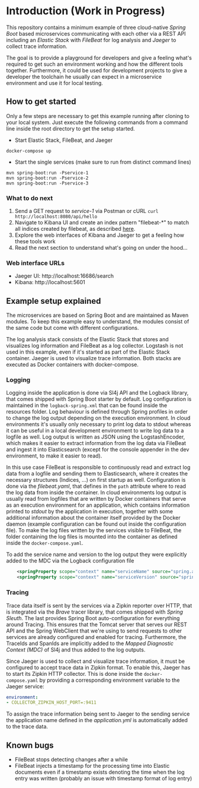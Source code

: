 # Introduction (Work in Progress)

This repository contains a minimum example of three cloud-native _Spring Boot_ based microservices communicating with 
each other via a 
REST API including an _Elastic Stack_ with _FileBeat_ for log analysis and _Jaeger_ to collect trace information.

The goal is to provide a playground for developers and give a feeling what's required to get such an environment 
working and how the different tools together. Furthermore, it could be used for development projects to give a developer the 
toolchain he usually can expect in a microservice environment and use it for local testing.

## How to get started
Only a few steps are necessary to get this example running after cloning to your local system. Just execute the 
following commands from a command line inside the root directory to get the setup started. 

* Start Elastic Stack, FileBeat, and Jaeger 
```commandline
docker-compose up
```

* Start the single services (make sure to run from distinct command lines)
```commandline
mvn spring-boot:run -Pservice-1
mvn spring-boot:run -Pservice-2
mvn spring-boot:run -Pservice-3
```

### What to do next
1. Send a GET request to _service-1_ via Postman or cURL `curl http://localhost:8080/api/hello`
2. Navigate to Kibana UI and create an index pattern "filebeat-*" to match all indices created by filebeat, as 
   described [here](https://www.sarulabs.com/post/5/2019-08-12/sending-docker-logs-to-elasticsearch-and-kibana-with-filebeat.html).
3. Explore the web interfaces of Kibana and Jaeger to get a feeling how these tools work
4. Read the next section to understand what's going on under the hood...

### Web interface URLs
* Jaeger UI: http://localhost:16686/search
* Kibana: http://localhost:5601

## Example setup explained

The microservices are based on Spring Boot and are maintained as Maven modules. To keep this example easy to
understand, the modules consist of the same code but come with different configurations.

The log analysis stack consists of the Elastic Stack that stores and visualizes log information and FileBeat as a
log collector. Logstash is not used in this example, even if it's started as part of the Elastic Stack container.
Jaeger is used to visualize trace information. 
Both stacks are executed as Docker containers with docker-compose.

### Logging
Logging inside the application is done via Sl4j API and the Logback library, that comes shipped with Spring Boot 
starter by default. Log configuration is maintained in the `logback-spring.xml` that can be found inside the 
resources folder. Log behaviour is defined through Spring profiles in order to change the log output depending on the 
execution environment. In cloud environments it's usually only necessary to print log data to stdout whereas it can be 
useful in a local development environment to write log data to a logfile as well. Log output is written as JSON 
using the LogstashEncoder, which makes it easier to extract information from the log data via FileBeat and ingest it 
into Elasticsearch (except for the console appender in the dev environment, to make it easier to read).

In this use case FileBeat is responsible to continuously read and extract log data from a logfile and sending them 
to Elasticsearch, where it creates the necessary structures (Indices, ...) on first startup as well. Configuration 
is done via the _filebeat.yaml_, that defines in the `path` attribute where to read the log data from inside the 
container. In cloud environments log output is usually read from logfiles that are written by Docker 
containers that serve as an execution environment for an application, which contains information printed to 
_stdout_ by the application in execution, together with some additional information about the container itself 
provided by the Docker daemon (example configuration can be found out inside the configuration file).
To make the log files written by the services visible to FileBeat, the folder containing the log 
files is mounted into the container as defined inside the `docker-compose.yaml`. 

To add the service name and version to the log output they were explicitly added to the MDC via the Logback 
configuration 
file
```xml
    <springProperty scope="context" name="serviceName" source="spring.application.name"/>
    <springProperty scope="context" name="serviceVersion" source="spring.version"/>
```

### Tracing
Trace data itself is sent by the services via a Zipkin reporter over HTTP, that is integrated via the _Brave_ 
tracer library, that comes shipped with _Spring Sleuth_. The last provides Spring Boot auto-configuration for everything 
around Tracing. This ensures that the Tomcat server that serves our REST API and the Spring WebClient that we're 
using to send requests to other services are already configured and enabled for tracing. Furthermore, the TraceIds 
and SpanIds are implicitly added to the _Mapped Diagnostic Context (MDC)_ of Sl4j and thus added to the log outputs.

Since Jaeger is used to collect and visualize trace information, it must be configured to accept trace data in 
Zipkin format. To enable this, Jaeger has to start its Zipkin HTTP collector. This is done inside the 
`docker-compose.yaml` by providing a corresponding environment variable to the Jaeger service:
```yaml
environment:
- COLLECTOR_ZIPKIN_HOST_PORT=:9411
```

To assign the trace information being sent to Jaeger to the sending service the application name defined in the 
_application.yml_ is automatically added to the trace data.


## Known bugs
* FileBeat stops detecting changes after a while
* FileBeat injects a timestamp for the processing time into Elastic documents even if a timestamp exists denoting the 
  time when the log entry was written (probably an issue with timestamp format of log entry) 
